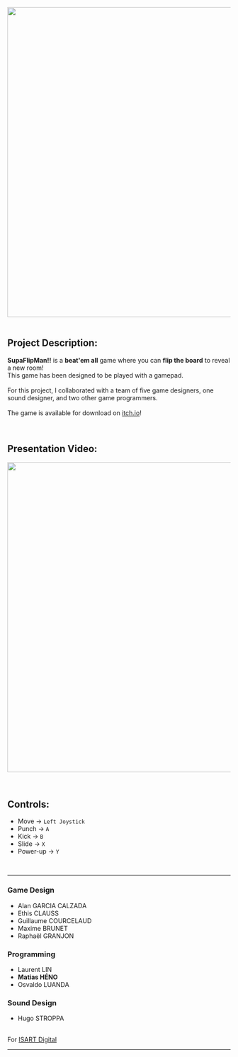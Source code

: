<img src="ReadmeFiles/LogoSFM.png" style="width:700px;"/><br><br>

## Project Description:

**SupaFlipMan!!** is a **beat'em all** game where you can **flip the board** to reveal a new room! <br>
This game has been designed to be played with a gamepad.<br><br>
For this project, I collaborated with a team of five game designers, one sound designer, and two other game programmers.<br><br>
The game is available for download on [itch.io](https://isart-abricot.itch.io/supaflipman)!

<br />

## Presentation Video:

[<img src="ReadmeFiles/screenshot.jpg" style="width:700px;"/>](https://www.youtube.com/watch?v=sBziByq9U3w)

<br />

## Controls:
- Move → ```Left Joystick```
- Punch → ```A```
- Kick → ```B```
- Slide → ```X```
- Power-up → ```Y```

<br />
<hr />

### Game Design
- Alan GARCIA CALZADA
- Ethis CLAUSS
- Guillaume COURCELAUD
- Maxime BRUNET
- Raphaël GRANJON

### Programming 
- Laurent LIN
- **Matias HÉNO**
- Osvaldo LUANDA

### Sound Design
- Hugo STROPPA <br><br>

For [ISART Digital](https://www.isart.com)

<hr />

